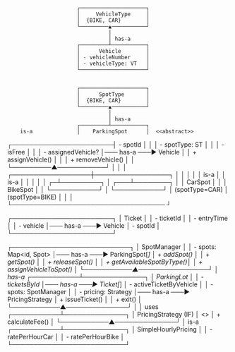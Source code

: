                           ┌─────────────────────┐
                          │     VehicleType     │
                          │  {BIKE, CAR}        │
                          └─────────▲───────────┘
                                    │
                                    │ has-a
                          ┌─────────┴───────────┐
                          │      Vehicle        │
                          │ - vehicleNumber     │
                          │ - vehicleType: VT   │
                          └─────────────────────┘


                          ┌─────────────────────┐
                          │      SpotType       │
                          │  {BIKE, CAR}        │
                          └─────────▲───────────┘
                                    │
                                    │ has-a
                          ┌─────────┴───────────┐
        is-a              │    ParkingSpot      │  <<abstract>>
  ┌───────────────────────┤ - spotId            │
  │                       │ - spotType: ST      │
  │                       │ - isFree            │
  │                       │ - assignedVehicle?  │─── has-a ───► Vehicle
  │                       │ + assignVehicle()   │
  │                       │ + removeVehicle()   │
  │                       └─────────▲───────────┘
  │                                 │
  │              ┌──────────────────┼─────────────────┐
  │              │                  │                 │
  │   is-a       │                  │ is-a            │
  │              │                  │                 │
┌─┴─────────┐    │              ┌───┴────────┐        │
│  CarSpot  │    │              │  BikeSpot │         │
└───────────┘    │              └───────────┘         │
(spotType=CAR)   │              (spotType=BIKE)       │
                 │                                    │
                 └─────────────────────────────────── ┘


┌───────────────────────┐
│        Ticket         │
│ - ticketId            │
│ - entryTime           │
│ - vehicle             │─── has-a ───► Vehicle
│ - spotId              │
└───────────────────────┘


┌───────────────────────────┐
│       SpotManager         │
│ - spots: Map<id, Spot>    │─── has-a ───► ParkingSpot[*]
│ + addSpot()               │
│ + getSpot()               │
│ + releaseSpot()           │
│ + getAvailableSpotByType()│
│ + assignVehicleToSpot()   │
└───────────▲────────────────┘
            │ has-a
┌───────────┴──────────────┐
│       ParkingLot         │
│ - ticketsById            │─── has-a ───► Ticket[*]
│ - activeTicketByVehicle  │
│ - spots: SpotManager     │
│ - pricing: Strategy      │─── has-a ───► PricingStrategy
│ + issueTicket()          │
│ + exit()                 │
└───────────▲──────────────┘
            │
            │ uses
┌───────────┴──────────────┐
│   PricingStrategy (IF)   │  <<interface>>
│ + calculateFee()         │
└───────────▲──────────────┘
            │ is-a
┌───────────┴──────────────┐
│   SimpleHourlyPricing    │
│ - ratePerHourCar         │
│ - ratePerHourBike        │
└──────────────────────────┘
